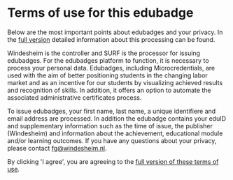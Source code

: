 # Terms of use for this edubadge

Below are the most important points about edubadges and your privacy. In the [full version](https://raw.githubusercontent.com/edubadges/privacy/master/windesheim/edubadges-formal-text-en.md) detailed information about this processing can be found.

Windesheim is the controller and SURF is the processor for issuing edubadges. For the edubadges platform to function, it is necessary to process your personal data. Edubadges, including Microcredentials, are used with the aim of better positioning students in the changing labor market and as an incentive for our students by visualizing achieved results and recognition of skills. In addition, it offers an option to automate the associated administrative certificates process.

To issue edubadges, your first name, last name, a unique identifiere and email address are processed. In addition the edubadge contains your eduID and supplementary information such as the time of issue, the publisher (Windesheim) and information about the achievement, educational module and/or learning outcomes. If you have any questions about your privacy, please contact [fg@windesheim.nl](mailto:fg@windesheim.nl).

By clicking 'I agree', you are agreeing to the [full version of these terms of use](https://raw.githubusercontent.com/edubadges/privacy/master/windesheim/edubadges-formal-text-en.md).